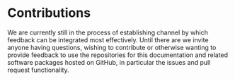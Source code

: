 # Contributions

We are currently still in the process of establishing channel by which feedback can be integrated most effectively. Until there are we invite anyone having questions, wishing to contribute or otherwise wanting to provide feedback to use the repositories for this documentation and related software packages hosted on GitHub, in particular the issues and pull request functionality.